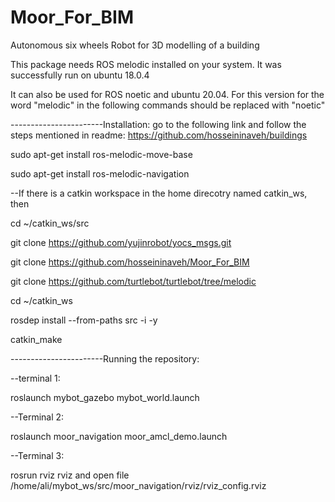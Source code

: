 # Moor_For_BIM
Autonomous six wheels Robot for 3D modelling of a building


This package needs ROS melodic installed on your system. It was successfully run on ubuntu 18.0.4


It can also be used for ROS noetic and ubuntu 20.04. For this version for the word "melodic" in the following commands should be replaced with "noetic" 

-----------------------Installation: 
go to the following link and follow the steps mentioned in readme:
https://github.com/hosseininaveh/buildings



sudo apt-get install ros-melodic-move-base 

sudo apt-get install ros-melodic-navigation

--If there is a catkin workspace in the home direcotry named catkin_ws, then 

cd ~/catkin_ws/src 

git clone https://github.com/yujinrobot/yocs_msgs.git

git clone https://github.com/hosseininaveh/Moor_For_BIM 

git clone https://github.com/turtlebot/turtlebot/tree/melodic

cd ~/catkin_ws

rosdep install --from-paths src -i -y

catkin_make


-----------------------Running the repository: 

--terminal 1: 

roslaunch mybot_gazebo mybot_world.launch

--Terminal 2: 

roslaunch moor_navigation moor_amcl_demo.launch

--Terminal 3: 

rosrun rviz rviz and open file /home/ali/mybot_ws/src/moor_navigation/rviz/rviz_config.rviz
